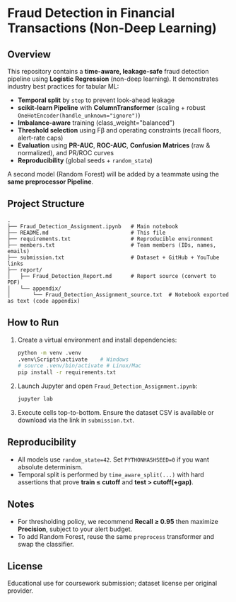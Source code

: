 # Fraud Detection in Financial Transactions (Non-Deep Learning)

## Overview
This repository contains a **time-aware, leakage-safe** fraud detection pipeline using **Logistic Regression** (non-deep learning). It demonstrates industry best practices for tabular ML:
- **Temporal split** by `step` to prevent look-ahead leakage
- **scikit-learn Pipeline** with **ColumnTransformer** (scaling + robust `OneHotEncoder(handle_unknown="ignore")`)
- **Imbalance-aware** training (class_weight="balanced")
- **Threshold selection** using Fβ and operating constraints (recall floors, alert-rate caps)
- **Evaluation** using **PR-AUC**, **ROC-AUC**, **Confusion Matrices** (raw & normalized), and PR/ROC curves
- **Reproducibility** (global seeds + `random_state`)

A second model (Random Forest) will be added by a teammate using the **same preprocessor Pipeline**.

## Project Structure
```
.
├── Fraud_Detection_Assignment.ipynb   # Main notebook
├── README.md                          # This file
├── requirements.txt                   # Reproducible environment
├── members.txt                        # Team members (IDs, names, emails)
├── submission.txt                     # Dataset + GitHub + YouTube links
├── report/
│   ├── Fraud_Detection_Report.md      # Report source (convert to PDF)
│   └── appendix/
│       └── Fraud_Detection_Assignment_source.txt  # Notebook exported as text (code appendix)
```

## How to Run
1. Create a virtual environment and install dependencies:
   ```bash
   python -m venv .venv
   .venv\Scripts\activate    # Windows
   # source .venv/bin/activate # Linux/Mac
   pip install -r requirements.txt
   ```
2. Launch Jupyter and open `Fraud_Detection_Assignment.ipynb`:
   ```bash
   jupyter lab
   ```
3. Execute cells top-to-bottom. Ensure the dataset CSV is available or download via the link in `submission.txt`.

## Reproducibility
- All models use `random_state=42`. Set `PYTHONHASHSEED=0` if you want absolute determinism.
- Temporal split is performed by `time_aware_split(...)` with hard assertions that prove **train ≤ cutoff** and **test > cutoff(+gap)**.

## Notes
- For thresholding policy, we recommend **Recall ≥ 0.95** then maximize **Precision**, subject to your alert budget.
- To add Random Forest, reuse the same `preprocess` transformer and swap the classifier.

## License
Educational use for coursework submission; dataset license per original provider.
